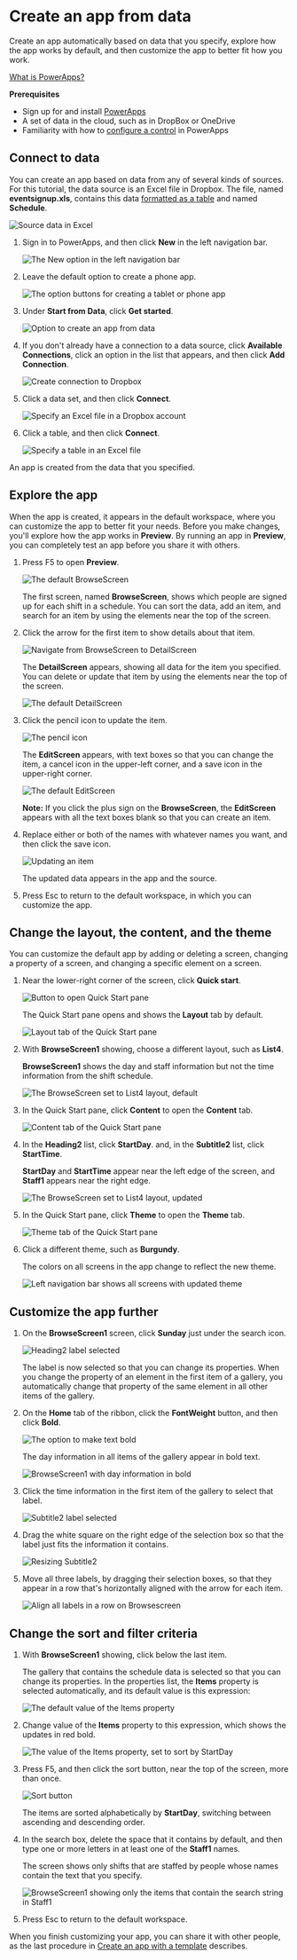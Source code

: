 <properties
	pageTitle="Create an app from data in PowerApps"
	description=""
	services="powerapps"
	authors="AFTOwen"
 />

<tags
   ms.service="powerapps"
   ms.devlang="na"
   ms.topic="get-started-article"
   ms.tgt_pltfrm="na"
   ms.workload="na"
   ms.date="10/16/2015"
   ms.author="anneta"/>

# Create an app from data
Create an app automatically based on data that you specify, explore how the app works by default, and then customize the app to better fit how you work.

[What is PowerApps?]()

**Prerequisites**

- Sign up for and install [PowerApps]()
- A set of data in the cloud, such as in DropBox or OneDrive
- Familiarity with how to [configure a control](get-started-test-drive.md#configure-a-control) in PowerApps

## Connect to data ##
You can create an app based on data from any of several kinds of sources. For this tutorial, the data source is an Excel file in Dropbox. The file, named **eventsignup.xls**, contains this data [formatted as a table](https://support.office.com/en-us/article/Format-an-Excel-table-6789619F-C889-495C-99C2-2F971C0E2370) and named **Schedule**.

![Source data in Excel](./media/get-started-create-from-data/excel-source.jpg)

1. Sign in to PowerApps, and then click **New** in the left navigation bar.

	![The New option in the left navigation bar](./media/get-started-create-from-data/file-new.jpg)

1. Leave the default option to create a phone app.

	![The option buttons for creating a tablet or phone app](./media/get-started-create-from-data/phone-app.jpg)

1. Under **Start from Data**, click **Get started**.

	![Option to create an app from data](./media/get-started-create-from-data/create-from-data.jpg)

1. If you don't already have a connection to a data source, click **Available Connections**, click an option in the list that appears, and then click **Add Connection**.

	![Create connection to Dropbox](./media/get-started-create-from-data/dropbox-connection.jpg)

1. Click a data set, and then click **Connect**.

	![Specify an Excel file in a Dropbox account](./media/get-started-create-from-data/choose-excel-file.jpg)

1. Click a table, and then click **Connect**.

	![Specify a table in an Excel file](./media/get-started-create-from-data/choose-table.jpg)

An app is created from the data that you specified.

## Explore the app ##

When the app is created, it appears in the default workspace, where you can customize the app to better fit your needs. Before you make changes, you'll explore how the app works in **Preview**. By running an app in **Preview**, you can completely test an app before you share it with others.

1. Press F5 to open **Preview**.

	![The default BrowseScreen](./media/get-started-create-from-data/default-browsescreen.jpg)

	The first screen, named **BrowseScreen**, shows which people are signed up for each shift in a schedule. You can sort the data, add an item, and search for an item by using the elements near the top of the screen.

1. Click the arrow for the first item to show details about that item.

	![Navigate from BrowseScreen to DetailScreen](./media/get-started-create-from-data/right-arrow.jpg)

	The **DetailScreen** appears, showing all data for the item you specified. You can delete or update that item by using the elements near the top of the screen.

	![The default DetailScreen](./media/get-started-create-from-data/default-detailscreen.jpg)

1. Click the pencil icon to update the item.

	![The pencil icon](./media/get-started-create-from-data/pencil-icon.jpg)

	The **EditScreen** appears, with text boxes so that you can change the item, a cancel icon in the upper-left corner, and a save icon in the upper-right corner.

	![The default EditScreen](./media/get-started-create-from-data/default-editscreen.jpg)

	**Note:** If you click the plus sign on the **BrowseScreen**, the **EditScreen** appears with all the text boxes blank so that you can create an item.

1. Replace either or both of the names with whatever names you want, and then click the save icon.

	![Updating an item](./media/get-started-create-from-data/replace-name.jpg)

	The updated data appears in the app and the source.

1. Press Esc to return to the default workspace, in which you can customize the app.

## Change the layout, the content, and the theme ##
You can customize the default app by adding or deleting a screen, changing a property of a screen, and changing a specific element on a screen.

1. Near the lower-right corner of the screen, click **Quick start**.

	![Button to open Quick Start pane](./media/get-started-create-from-data/open-quick-start.jpg)

	The Quick Start pane opens and shows the **Layout** tab by default.

	![Layout tab of the Quick Start pane](./media/get-started-create-from-data/qs-layout.jpg)

1. With **BrowseScreen1** showing, choose a different layout, such as **List4**.

	**BrowseScreen1** shows the day and staff information but not the time information from the shift schedule.

	![The BrowseScreen set to List4 layout, default](./media/get-started-create-from-data/list4-default.jpg)

1. In the Quick Start pane, click **Content** to open the **Content** tab.

	![Content tab of the Quick Start pane](./media/get-started-create-from-data/qs-content.jpg)

1. In the **Heading2** list, click **StartDay**. and, in the **Subtitle2** list, click **StartTime**.

	**StartDay** and **StartTime** appear near the left edge of the screen, and **Staff1** appears near the right edge.

	![The BrowseScreen set to List4 layout, updated](./media/get-started-create-from-data/list4-fixed.jpg)

1. In the Quick Start pane, click **Theme** to open	the **Theme** tab.

	![Theme tab of the Quick Start pane](./media/get-started-create-from-data/qs-theme.jpg)

1. Click a different theme, such as **Burgundy**.

	The colors on all screens in the app change to reflect the new theme.

	![Left navigation bar shows all screens with updated theme](./media/get-started-create-from-data/new-theme.jpg)

## Customize the app further ##

1. On the **BrowseScreen1** screen, click **Sunday** just under the search icon.

	![Heading2 label selected](./media/get-started-create-from-data/select-heading2.jpg)

	The label is now selected so that you can change its properties. When you change the property of an element in the first item of a gallery, you automatically change that property of the same element in all other items of the gallery.

1. On the **Home** tab of the ribbon, click the **FontWeight** button, and then click **Bold**.

	![The option to make text bold](./media/get-started-create-from-data/label-bold.jpg)

	The day information in all items of the gallery appear in bold text.

	![BrowseScreen1 with day information in bold](./media/get-started-create-from-data/browseScreen-bold.jpg)

1. Click the time information in the first item of the gallery to select that label.

	![Subtitle2 label selected](./media/get-started-create-from-data/select-subtitle2.jpg)

1. Drag the white square on the right edge of the selection box so that the label just fits the information it contains.

	![Resizing Subtitle2](./media/get-started-create-from-data/resize-subtitle2.jpg)

1. Move all three labels, by dragging their selection boxes, so that they appear in a row that's horizontally aligned with the arrow for each item.

	![Align all labels in a row on Browsescreen](./media/get-started-create-from-data/browsescreen-aligned.jpg)

## Change the sort and filter criteria

1. With **BrowseScreen1** showing, click below the last item.

	The gallery that contains the schedule data is selected so that you can change its properties. In the properties list, the **Items** property is selected automatically, and its default value is this expression:

	![The default value of the **Items** property](./media/get-started-create-from-data/sort-before.jpg)

1. Change value of the **Items** property to this expression, which shows the updates in red bold.

	![The value of the **Items** property, set to sort by StartDay](./media/get-started-create-from-data/sort-after.jpg)

1. Press F5, and then click the sort button, near the top of the screen, more than once.

	![Sort button](./media/get-started-create-from-data/sort-button.jpg)

	The items are sorted alphabetically by **StartDay**, switching between ascending and descending order.

1. In the search box, delete the space that it contains by default, and then type one or more letters in at least one of the **Staff1** names.

	The screen shows only shifts that are staffed by people whose names contain the text that you specify.

	![BrowseScreen1 showing only the items that contain the search string in Staff1](./media/get-started-create-from-data/browsescreen-filtered.jpg)

1. Press Esc to return to the default workspace.

When you finish customizing your app, you can share it with other people, as the last procedure in [Create an app with a template](get-started-test-drive.md) describes.

